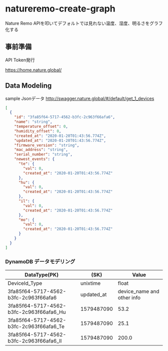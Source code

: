 # natureremo-create-graph

Nature Remo APIを叩いてデフォルトでは見れない温度、湿度、明るさをグラフ化する

## 事前準備

API Token発行

https://home.nature.global/

## Data Modeling

sample Jsonデータ
http://swagger.nature.global/#/default/get_1_devices

```Json
[
  {
    "id": "3fa85f64-5717-4562-b3fc-2c963f66afa6",
    "name": "string",
    "temperature_offset": 0,
    "humidity_offset": 0,
    "created_at": "2020-01-20T01:43:56.774Z",
    "updated_at": "2020-01-20T01:43:56.774Z",
    "firmware_version": "string",
    "mac_address": "string",
    "serial_number": "string",
    "newest_events": {
      "te": {
        "val": 0,
        "created_at": "2020-01-20T01:43:56.774Z"
      },
      "hu": {
        "val": 0,
        "created_at": "2020-01-20T01:43:56.774Z"
      },
      "il": {
        "val": 0,
        "created_at": "2020-01-20T01:43:56.774Z"
      },
      "mo": {
        "val": 0,
        "created_at": "2020-01-20T01:43:56.774Z"
      }
    }
  }
]
```

### DynamoDB データモデリング

|DataType(PK)|(SK)|Value|
|---|---|---|
|DeviceId_Type|unixtime|float|
|3fa85f64-5717-4562-b3fc-2c963f66afa6|updated_at|device_name and other info|
|3fa85f64-5717-4562-b3fc-2c963f66afa6_Hu|1579487090|53.2|
|3fa85f64-5717-4562-b3fc-2c963f66afa6_Te|1579487090|25.1|
|3fa85f64-5717-4562-b3fc-2c963f66afa6_Il|1579487090|200.0|






